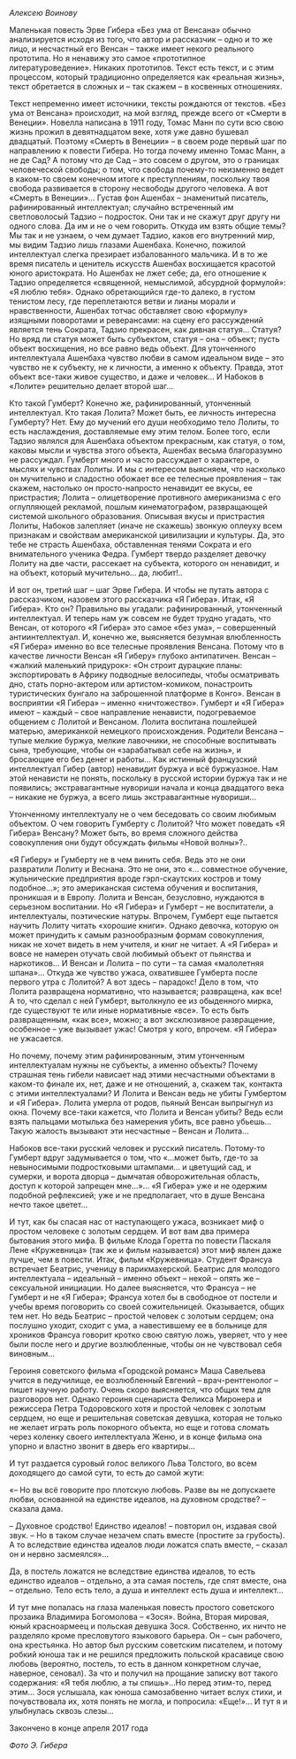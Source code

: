 _Алексею Воинову_

Маленькая повесть Эрве Гибера «Без ума от Венсана» обычно анализируется исходя из того, что автор и рассказчик – одно и то же лицо, и несчастный его Венсан – также имеет некого реального прототипа. Но я ненавижу это самое «прототипное литературоведение». Никаких прототипов. Текст есть текст, и с этим процессом, который традиционно определяется как «реальная жизнь», текст обретается в сложных и – так скажем – в косвенных отношениях. 

Текст непременно имеет источники, тексты рождаются от текстов. «Без ума от Венсана» происходит, на мой взгляд, прежде всего от «Смерти в Венеции». Новелла написана в 1911 году, Томас Манн по сути всю свою жизнь прожил в девятнадцатом веке, хотя уже давно бушевал двадцатый. Поэтому «Смерть в Венеции» – в своем роде первый шаг по направлению к повести Гибера. Но тогда почему именно Томас Манн, а не де Сад? А потому что де Сад – это совсем о другом, это о границах человеческой свободы; о том, что свобода почему-то неизменно ведет в каком-то своем конечном итоге к преступлениям, поскольку твоя свобода развивается в сторону несвободы другого человека. А вот «Смерть в Венеции»… Густав фон Ашенбах – знаменитый писатель, рафинированный интеллектуал; случайно встреченный им светловолосый Тадзио – подросток. Они так и не скажут друг другу ни одного слова. Да им и не о чем говорить. Откуда им взять общие темы? Мы так и не узнаем, о чем думает Тадзио, каков его внутренний мир, мы видим Тадзио лишь глазами Ашенбаха. Конечно, пожилой интеллектуал слегка презирает избалованного мальчика. И в то же время писатель и ценитель искусств Ашенбах восхищается красотой юного аристократа. Но Ашенбах не лжет себе; да, его отношение к Тадзио определяется «священной, немыслимой, абсурдной формулой»: «Я люблю тебя». Однако обретающийся где-то далеко, в густом тенистом лесу, где переплетаются ветви и лианы морали и нравственности, Ашенбах тотчас обставляет свою «формулу» изящными поворотами и реверансами: на сцену его рассуждений является тень Сократа, Тадзио прекрасен, как дивная статуя… Статуя? Но вряд ли статуя может быть субъектом, статуя – она – объект; пусть объект восхищения, но все равно ведь объект. Для утонченного интеллектуала Ашенбаха чувство любви в самом идеальном виде – это чувство не к субъекту, не к личности, а именно к объекту. Правда, этот объект все-таки живое существо, и даже и человек… И Набоков в «Лолите» решительно делает второй шаг…

Кто такой Гумберт? Конечно же, рафинированный, утонченный интеллектуал. Кто такая Лолита? Может быть, ее личность интересна Гумберту? Нет. Ему до мучений его души необходимо тело Лолиты, то есть наслаждения, доставляемые ему этим телом. Более того, если Тадзио являлся для Ашенбаха объектом прекрасным, как статуя, о том, каковы мысли и чувства этого объекта, Ашенбах весьма благоразумно не рассуждал. Гумберт много и часто рассуждает о характере, о мыслях и чувствах Лолиты. И мы с интересом выясняем, что насколько он мучительно и сладостно обожает все ее телесные проявления – так скажем, настолько он просто-напросто ненавидит ее вкусы, ее пристрастия; Лолита – олицетворение противного американизма с его оглупляющей рекламой, пошлым кинематографом, развращающей системой школьного образования. Описывая вкусы и пристрастия Лолиты, Набоков залепляет (иначе не скажешь) звонкую оплеуху всем признакам и свойствам американской цивилизации и культуры. Да, это тебе не страсть Ашенбаха, обставленная тенями Сократа и его внимательного ученика Федра. Гумберт твердо разделяет девочку Лолиту на две части, рассекает на субъекта, которого он ненавидит, и на объект, который мучительно… да, любит!..

И вот он, третий шаг – шаг Эрве Гибера. И чтобы не путать автора с рассказчиком, назовем этого рассказчика «Я Гибера». Итак, «Я Гибера». Кто он? Правильно вы угадали: рафинированный, утонченный интеллектуал. И теперь нам уж совсем не будет трудно угадать, что Венсан, от которого «Я Гибера» это самое «без ума», – совершенный антиинтеллектуал. И, конечно же, выясняется безумная влюбленность «Я Гибера» именно во все телесные проявления Венсана. Потому что в качестве личности Венсан «Я Гиберу» глубоко антипатичен. Венсан – «жалкий маленький придурок»: «Он строит дурацкие планы: экспортировать в Африку подводные велосипеды, чтобы осматривать дно, стать порно-актером или артистом-комиком, понастроить туристических бунгало на заброшенной платформе в Конго». Венсан в восприятии «Я Гибера» – именно «ничтожество». Гумберт и «Я Гибера» имеют – каждый – свое направление ненависти, подогреваемое общением с Лолитой и Венсаном. Лолита воспитана пошлейшей матерью, американкой немецкого происхождения. Родители Венсана – тупые мелкие буржуа, мелкие лавочники, не способные воспитывать сына, требующие, чтобы он «зарабатывал себе на жизнь», и бросающие его без денег и работы… Как истинный французский интеллектуал Гибер (автор) ненавидит буржуа и всё буржуазное. Нам этой ненависти не понять, поскольку в русской истории буржуа так и не появились; экстравагантные нувориши начала и конца двадцатого века – никакие не буржуа, а всего лишь экстравагантные нувориши…

Утонченному интеллектуалу не о чем беседовать со своим любимым объектом. О чем говорить Гумберту с Лолитой? Что может поведать «Я Гибера» Венсану? Может быть, во время сложного действа совокупления они будут обсуждать фильмы «Новой волны»?..

«Я Гиберу» и Гумберту не в чем винить себя. Ведь это не они развратили Лолиту и Веснана. Это не они, это «… совместное обучение, жульнические предприятия вроде гэрл-скаутских костров и тому подобное…»; это американская система обучения и воспитания, проникшая и в Европу. Лолита и Венсан, безусловно, нуждаются в серьезном воспитании. Но «Я Гибера» и Гумберт – не воспитатели, а интеллектуалы, поэтические натуры. Впрочем, Гумберт еще пытается научить Лолиту читать «хорошие книги». Однако девочка, которую он может принудить к самым разнообразным формам совокупления, никак не хочет видеть в нем учителя, и книг не читает. А «Я Гибера» и вовсе не намерен отучать свой любимый объект от пьянства и наркотиков… И Венсан и Лолита – по сути – та самая «малолетняя шпана»… Откуда же чувство ужаса, охватившее Гумберта после первого утра с Лолитой? А вот здесь – парадокс! Дело в том, что Лолита развращена нормативно, что называется; развращена, как все! А то, что сделал с ней Гумберт, вытолкнуло ее из обыденного мирка, где существуют те или иные нормативные «все». То есть быть развращенным, «как все», можно; а вот эксклюзивное развращение, особенное – уже вызывает ужас! Смотря у кого, впрочем. «Я Гибера» не ужасается. 

Но почему, почему этим рафинированным, этим утонченным интеллектуалам нужны не субъекты, а именно объекты? Почему страшная тень гибели нависает над этими несчастными объектами в каком-то финале их, нет, даже и не отношений, а, скажем так, контакта с этими интеллектуалами? И Лолита и Венсан ведь не убиты Гумбертом и «Я Гибера». Лолита умерла от родов, пьяный Венсан выпрыгнул из окна. Почему все-таки кажется, что Лолита и Венсан убиты? Ведь если взять пальцами мотылька без намерения убить, все равно убьешь… Такую жалость вызывают эти несчастные – Венсан и Лолита…

Набоков все-таки русский человек и русский писатель. Потому-то Гумберт вдруг задумывается о том, что «…может быть, где-то за невыносимыми подростковыми штампами… и цветущий сад, и сумерки, и ворота дворца – дымчатая обворожительная область, доступ к которой запрещен мне…»… «Я Гибера» уже и не одержим подобной рефлексией; уже и не предполагает, что в душе Венсана нечто такое цветет…

И тут, как бы спасая нас от наступающего ужаса, возникает миф о простом человеке с золотым сердцем. И вот вам два примера бытования этого мифа. В фильме Клода Горетта по повести Паскаля Лене «Кружевница» (так же и фильм называется) этот миф явлен даже лучше, чем в повести. Итак, фильм «Кружевница». Студент Франсуа встречает Беатрис, ученицу в парикмахерской. Беатрис для молодого интеллектуала – идеальный – именно объект – некой – опять же – сексуальной инициации. Но далее выясняется, что Франсуа – не Гумберт и не «Я Гибера»; Франсуа хотел бы в свободное от постели и учебы время поговорить со своей сожительницей. Оказывается, общих тем нет. Но ведь Беатрис – простой человек с золотым сердцем; она послушно уходит, сходит с ума, а навестившему ее в больнице для хроников Франсуа говорит кротко свою святую ложь, уверяет, что у нее были после него и другие возлюбленные, чтобы он не чувствовал себя виновным… 

Героиня советского фильма «Городской романс» Маша Савельева учится в педучилище, ее возлюбленный Евгений – врач-рентгенолог – пишет научную работу. Очень скоро выясняется, что общих тем для разговоров нет. Однако героиня сценариста Феликса Миронера и режиссера Петра Тодоровского хотя и простой человек с золотым сердцем, но еще и решительная советская девушка, которая не только не желает играть роль покорного объекта, но еще и готова сломать через коленку своего интеллектуала Женю, и в конце фильма она упорно и властно звонит в дверь его квартиры…

И тут раздается суровый голос великого Льва Толстого, во всем доходящего до самой сути, то есть до самой жути:

«– Но вы всё говорите про плотскую любовь. Разве вы не допускаете любви, основанной на единстве идеалов, на духовном сродстве? – сказала дама.

– Духовное сродство! Единство идеалов! – повторил он, издавая свой звук. – Но в таком случае незачем спать вместе (простите за грубость). А то вследствие единства идеалов люди ложатся спать вместе, – сказал он и нервно засмеялся»…

Да, в постель ложатся не вследствие единства идеалов, то есть единство идеалов – отдельно, а эта самая постель, где спят вместе, она – отдельно. Тело есть тело, а душа и интеллект есть душа и интеллект…

И тут мне попалась на глаза маленькая повесть простого советского прозаика Владимира Богомолова – «Зося». Война, Вторая мировая, юный красноармеец и польская девушка Зося. Собственно, их ничто не разделяло кроме пресловутого языкового барьера. Он – сын рабочего, она крестьянка. Но автор был русским советским писателем, и потому робкий юноша так и не решился предложить польской красавице свою любовь (вероятно, постель, то есть в данном конкретном случае, наверное, сеновал). За что и получил на прощание записку вот такого содержания: «Я тебя люблю, а ты спишь»…Но перед этим-то, перед этим… Зося услышала, как юноша самозабвенно читает вслух стихи, и почувствовала их, хотя понять не могла, и попросила: «Еще!»… И тут я и улыбнулась сквозь слезы… 

Закончено в конце апреля 2017 года

_Фото Э. Гибера_  

